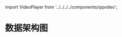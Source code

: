 import VideoPlayer from '../../../../components/qqvideo';

# 数据架构图

<VideoPlayer vid='n32339b02qm' />

